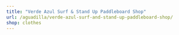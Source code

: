 ```yaml
---
title: "Verde Azul Surf & Stand Up Paddleboard Shop"
url: /aguadilla/verde-azul-surf-and-stand-up-paddleboard-shop/
shop: clothes
---
```


